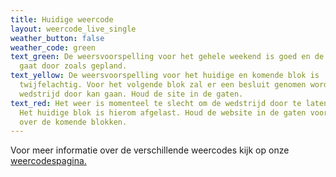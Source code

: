 ```yaml
---
title: Huidige weercode
layout: weercode_live_single
weather_button: false
weather_code: green
text_green: De weersvoorspelling voor het gehele weekend is goed en de wedstrijd
  gaat door zoals gepland.
text_yellow: De weersvoorspelling voor het huidige en komende blok is
  twijfelachtig. Voor het volgende blok zal er een besluit genomen worden of de
  wedstrijd door kan gaan. Houd de site in de gaten.
text_red: Het weer is momenteel te slecht om de wedstrijd door te laten gaan.
  Het huidige blok is hierom afgelast. Houd de website in de gaten voor updates
  over de komende blokken.
---
```

Voor meer informatie over de verschillende weercodes kijk op onze [weercodespagina.](../weercodes/)
